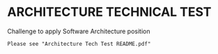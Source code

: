 # ARCHITECTURE TECHNICAL TEST
Challenge to apply Software Architecture position
```
Please see "Architecture Tech Test README.pdf"
```
